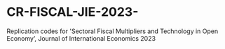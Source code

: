 # CR-FISCAL-JIE-2023-
Replication codes for 'Sectoral Fiscal Multipliers and Technology in Open Economy’, Journal of International Economics 2023
